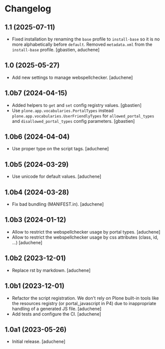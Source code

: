 # Changelog


1.1 (2025-07-11)
----------------

- Fixed installation by renaming the `base` profile to `install-base` so it is
  no more alphabetically before `default`.
  Removed `metadata.xml` from the `install-base` profile.
  [gbastien, aduchene]

1.0 (2025-05-27)
----------------

- Add new settings to manage webspellchecker.
  [aduchene]


## 1.0b7 (2024-04-15)

- Added helpers to `get` and `set` config registry values.
  [gbastien]
- Use `plone.app.vocabularies.PortalTypes` instead
 `plone.app.vocabularies.UserFriendlyTypes` for `allowed_portal_types` and
 `disallowed_portal_types` config parameters.
  [gbastien]


## 1.0b6 (2024-04-04)

- Use proper type on the script tags.
  [aduchene]

## 1.0b5 (2024-03-29)

- Use unicode for default values.
  [aduchene]


## 1.0b4 (2024-03-28)

- Fix bad bundling (MANIFEST.in).
  [aduchene]


## 1.0b3 (2024-01-12)

- Allow to restrict the webspellchecker usage by portal types.
  [aduchene]
- Allow to restrict the webspellchecker usage by css attributes (class, id, ...)
  [aduchene]


## 1.0b2 (2023-12-01)

- Replace rst by markdown.
  [aduchene]


## 1.0b1 (2023-12-01)

- Refactor the script registration. We don't rely on Plone built-in tools like
  the resources registry (or portal_javascript in P4) due to inappropriate
  handling of a generated JS file.
  [aduchene]
- Add tests and configure the CI.
  [aduchene]


## 1.0a1 (2023-05-26)

- Initial release.
  [aduchene]
